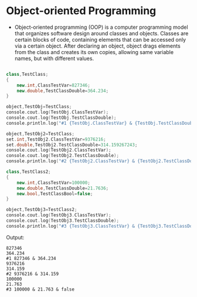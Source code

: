 # Object-oriented Programming

- Object-oriented programming (OOP) is a computer programming model that organizes software design around classes and objects. Classes are certain blocks of code, containing elements that can be accessed only via a certain object. After declaring an object, object drags elements from the class and creates its own copies, allowing same variable names, but with different values.

```cpp

class,TestClass;
{
	new.int,ClassTestVar=827346;
	new.double,TestClassDouble=364.234;
}

object,TestObj=TestClass;
console.cout.log(TestObj.ClassTestVar);
console.cout.log(TestObj.TestClassDouble);
console.println.log("#1 {TestObj.ClassTestVar} & {TestObj.TestClassDouble}");

object,TestObj2=TestClass;
set.int,TestObj2.ClassTestVar=9376216;
set.double,TestObj2.TestClassDouble=314.159267243;
console.cout.log(TestObj2.ClassTestVar);
console.cout.log(TestObj2.TestClassDouble);
console.println.log("#2 {TestObj2.ClassTestVar} & {TestObj2.TestClassDouble}");

class,TestClass2;
{
	new.int,ClassTestVar=100000;
	new.double,TestClassDouble=21.7636;
	new.bool,TestClassBool=false;
}

object,TestObj3=TestClass2;
console.cout.log(TestObj3.ClassTestVar);
console.cout.log(TestObj3.TestClassDouble);
console.println.log("#3 {TestObj3.ClassTestVar} & {TestObj3.TestClassDouble} & {TestObj3.TestClassBool}");

```

Output:
```
827346
364.234
#1 827346 & 364.234
9376216
314.159
#2 9376216 & 314.159
100000
21.763
#3 100000 & 21.763 & false
```